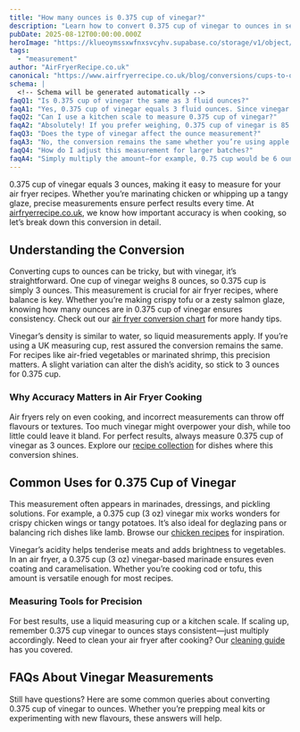 ```yaml
---
title: "How many ounces is 0.375 cup of vinegar?"
description: "Learn how to convert 0.375 cup of vinegar to ounces in seconds. Perfect for air fryer recipes and precise measurements. Get accurate results now!"
pubDate: 2025-08-12T00:00:00.000Z
heroImage: "https://klueoymssxwfnxsvcyhv.supabase.co/storage/v1/object/public/Shmucket/how-many-ounces-is-0-375-cup-of-vinegar.webp"
tags:
  - "measurement"
author: "AirFryerRecipe.co.uk"
canonical: "https://www.airfryerrecipe.co.uk/blog/conversions/cups-to-ounces/how-many-ounces-is-0-375-cup-of-vinegar"
schema: |
  <!-- Schema will be generated automatically -->
faqQ1: "Is 0.375 cup of vinegar the same as 3 fluid ounces?"
faqA1: "Yes, 0.375 cup of vinegar equals 3 fluid ounces. Since vinegar has a similar density to water, the volume-to-weight conversion is straightforward. This makes it easy to measure for air fryer recipes without needing a scale."
faqQ2: "Can I use a kitchen scale to measure 0.375 cup of vinegar?"
faqA2: "Absolutely! If you prefer weighing, 0.375 cup of vinegar is 85 grams. A kitchen scale ensures precision, especially for recipes where balance is key, like marinades or dressings. Just toggle your scale to grams for accuracy."
faqQ3: "Does the type of vinegar affect the ounce measurement?"
faqA3: "No, the conversion remains the same whether you’re using apple cider, white, or balsamic vinegar. All liquid vinegars weigh approximately 8 ounces per cup, so 0.375 cup will always be 3 ounces."
faqQ4: "How do I adjust this measurement for larger batches?"
faqA4: "Simply multiply the amount—for example, 0.75 cup would be 6 ounces. This scaling works for any recipe, from big-batch marinades to meal-prep sauces. Always double-check your conversions for consistency."
---
```

<p>0.375 cup of vinegar equals 3 ounces, making it easy to measure for your air fryer recipes. Whether you’re marinating chicken or whipping up a tangy glaze, precise measurements ensure perfect results every time. At <a href=https://www.airfryerrecipe.co.uk>airfryerrecipe.co.uk</a>, we know how important accuracy is when cooking, so let’s break down this conversion in detail.</p>

<h2>Understanding the Conversion</h2>  
<p>Converting cups to ounces can be tricky, but with vinegar, it’s straightforward. One cup of vinegar weighs 8 ounces, so 0.375 cup is simply 3 ounces. This measurement is crucial for air fryer recipes, where balance is key. Whether you’re making crispy tofu or a zesty salmon glaze, knowing how many ounces are in 0.375 cup of vinegar ensures consistency. Check out our <a href=https://www.airfryerrecipe.co.uk/air-fryer-conversion-chart>air fryer conversion chart</a> for more handy tips.</p>  

<p>Vinegar’s density is similar to water, so liquid measurements apply. If you’re using a UK measuring cup, rest assured the conversion remains the same. For recipes like air-fried vegetables or marinated shrimp, this precision matters. A slight variation can alter the dish’s acidity, so stick to 3 ounces for 0.375 cup.</p>  

<h3>Why Accuracy Matters in Air Fryer Cooking</h3>  
<p>Air fryers rely on even cooking, and incorrect measurements can throw off flavours or textures. Too much vinegar might overpower your dish, while too little could leave it bland. For perfect results, always measure 0.375 cup of vinegar as 3 ounces. Explore our <a href=https://www.airfryerrecipe.co.uk/recipes>recipe collection</a> for dishes where this conversion shines.</p>  

<h2>Common Uses for 0.375 Cup of Vinegar</h2>  
<p>This measurement often appears in marinades, dressings, and pickling solutions. For example, a 0.375 cup (3 oz) vinegar mix works wonders for crispy chicken wings or tangy potatoes. It’s also ideal for deglazing pans or balancing rich dishes like lamb. Browse our <a href=https://www.airfryerrecipe.co.uk/recipe-category/chicken>chicken recipes</a> for inspiration.</p>  

<p>Vinegar’s acidity helps tenderise meats and adds brightness to vegetables. In an air fryer, a 0.375 cup (3 oz) vinegar-based marinade ensures even coating and caramelisation. Whether you’re cooking cod or tofu, this amount is versatile enough for most recipes.</p>  

<h3>Measuring Tools for Precision</h3>  
<p>For best results, use a liquid measuring cup or a kitchen scale. If scaling up, remember 0.375 cup vinegar to ounces stays consistent—just multiply accordingly. Need to clean your air fryer after cooking? Our <a href=https://www.airfryerrecipe.co.uk/air-fryer-cleaner>cleaning guide</a> has you covered.</p>  

<h2>FAQs About Vinegar Measurements</h2>  
<p>Still have questions? Here are some common queries about converting 0.375 cup of vinegar to ounces. Whether you’re prepping meal kits or experimenting with new flavours, these answers will help.</p>
